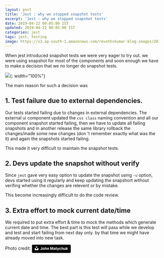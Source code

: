 ```yaml
---
layout: post
title: 'Jest : why we stopped snapshot tests'
excerpt: 'Jest : why we stopped snapshot tests'
date: 2019-04-22 00:05:00 IST
updated: 2019-04-22 00:05:00 IST
categories: jest
tags: jest, testing
image: https://s3.ap-south-1.amazonaws.com/revathskumar-blog-images/2019/jest-snapshot/john-matychuk-590843-unsplash.jpg
---
```


When jest introduced snapshot tests we were very eager to try out. we were using snapshot for most of the components and soon enough we have to make a decision that we no longer do snapshot tests.

![](https://s3.ap-south-1.amazonaws.com/revathskumar-blog-images/2019/jest-snapshot/john-matychuk-590843-unsplash.jpg){: width="100%"}

The main reason for such a decision was 

## <a class="anchor" name="external-dependencies" href="#external-dependencies"><i class="anchor-icon"></i></a>1. Test failure due to external dependencies.

Our tests started failing due to changes in external dependencies. The external ui component updated the `css class` naming convention and all our component snapshot started failing, then we have to update all 
failing snapshots and in another release the same library 
rollback the changes/made some new changes (don 't remember exactly what was the it) and again the snapshots started failing. 

This made it very difficult to maintain the snapshot tests.

## <a class="anchor" name="devs" href="#devs"><i class="anchor-icon"></i></a>2. Devs update the snapshot without verify

Since `jest` gave very easy option to update the snapshot using `-u` option, devs started using it regularly and keep updating the snapshort without verifing whether the changes are relevent or by mistake. 

This become increasingly difficult to do the code review.

## <a class="anchor" name="current-date-time" href="#current-date-time"><i class="anchor-icon"></i></a>3. Extra effort to mock current date/time

We required to put extra effort & time to mock the methods which generate current date and time. 
The best part is this test will pass while we develop and test and start failing from next day only. 
by that time we might have already moved into new task. 


Photo credit: <a style="background-color:black;color:white;text-decoration:none;padding:4px 6px;font-family:-apple-system, BlinkMacSystemFont, &quot;San Francisco&quot;, &quot;Helvetica Neue&quot;, Helvetica, Ubuntu, Roboto, Noto, &quot;Segoe UI&quot;, Arial, sans-serif;font-size:12px;font-weight:bold;line-height:1.2;display:inline-block;border-radius:3px" href="https://unsplash.com/@john_matychuk?utm_medium=referral&amp;utm_campaign=photographer-credit&amp;utm_content=creditBadge" target="_blank" rel="noopener noreferrer" title="Download free do whatever you want high-resolution photos from John Matychuk"><span style="display:inline-block;padding:2px 3px"><svg xmlns="http://www.w3.org/2000/svg" style="height:12px;width:auto;position:relative;vertical-align:middle;top:-2px;fill:white" viewBox="0 0 32 32"><title>unsplash-logo</title><path d="M10 9V0h12v9H10zm12 5h10v18H0V14h10v9h12v-9z"></path></svg></span><span style="display:inline-block;padding:2px 3px">John Matychuk</span></a>